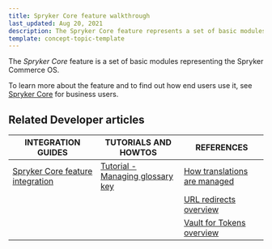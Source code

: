 ```yaml
---
title: Spryker Core feature walkthrough
last_updated: Aug 20, 2021
description: The Spryker Core feature represents a set of basic modules representing the Spryker Commerce OS.
template: concept-topic-template
---
```


The _Spryker Core_ feature is a set of basic modules representing the Spryker Commerce OS.


To learn more about the feature and to find out how end users use it, see [Spryker Core](/docs/scos/user/features/{{page.version}}//spryker-core-feature-overview/spryker-core-feature-overview.html) for business users.


## Related Developer articles

|INTEGRATION GUIDES | TUTORIALS AND HOWTOS | REFERENCES|
|---------|---------|---------|
| [Spryker Сore feature integration](/docs/scos/dev/feature-integration-guides/{{page.version}}/spryker-core-feature-integration.html)  | [Tutorial - Managing glossary key](/docs/scos/dev/tutorials-and-howtos/advanced-tutorials/tutorial-managing-glossary-keys.html)  | [How translations are managed](/docs/scos/dev/feature-walkthroughs/{{page.version}}/spryker-core-feature-walkthrough/how-translations-are-managed.html) |
|   |   | [URL redirects overview](/docs/scos/dev/feature-walkthroughs/{{page.version}}/spryker-core-feature-walkthrough/url-redirects-overview.html)  |
|   |   | [Vault for Tokens overview](/docs/scos/user/features/{{page.version}}/spryker-core-feature-overview/vault-for-tokens-overview.html)  |
